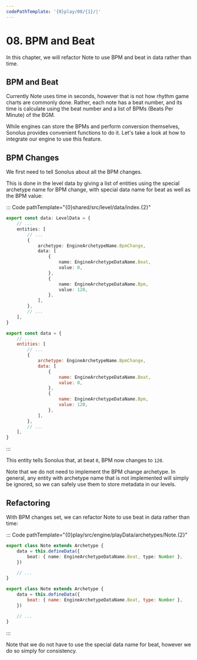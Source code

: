 ```yaml
---
codePathTemplate: '{0}play/08/{1}/|'
---
```


# 08. BPM and Beat

In this chapter, we will refactor Note to use BPM and beat in data rather than time.

## BPM and Beat

Currently Note uses time in seconds, however that is not how rhythm game charts are commonly done. Rather, each note has a beat number, and its time is calculate using the beat number and a list of BPMs (Beats Per Minute) of the BGM.

While engines can store the BPMs and perform conversion themselves, Sonolus provides convenient functions to do it. Let's take a look at how to integrate our engine to use this feature.

## BPM Changes

We first need to tell Sonolus about all the BPM changes.

This is done in the level data by giving a list of entities using the special archetype name for BPM change, with special data name for beat as well as the BPM value:

::: Code pathTemplate="{0}shared/src/level/data/index.{2}"

```ts
export const data: LevelData = {
    // ...
    entities: [
        // ...
        {
            archetype: EngineArchetypeName.BpmChange,
            data: [
                {
                    name: EngineArchetypeDataName.Beat,
                    value: 0,
                },
                {
                    name: EngineArchetypeDataName.Bpm,
                    value: 120,
                },
            ],
        },
        // ...
    ],
}
```

```js
export const data = {
    // ...
    entities: [
        // ...
        {
            archetype: EngineArchetypeName.BpmChange,
            data: [
                {
                    name: EngineArchetypeDataName.Beat,
                    value: 0,
                },
                {
                    name: EngineArchetypeDataName.Bpm,
                    value: 120,
                },
            ],
        },
        // ...
    ],
}
```

:::

This entity tells Sonolus that, at beat `0`, BPM now changes to `120`.

Note that we do not need to implement the BPM change archetype. In general, any entity with archetype name that is not implemented will simply be ignored, so we can safely use them to store metadata in our levels.

## Refactoring

With BPM changes set, we can refactor Note to use beat in data rather than time:

::: Code pathTemplate="{0}play/src/engine/playData/archetypes/Note.{2}"

```ts
export class Note extends Archetype {
    data = this.defineData({
        beat: { name: EngineArchetypeDataName.Beat, type: Number },
    })

    // ...
}
```

```js
export class Note extends Archetype {
    data = this.defineData({
        beat: { name: EngineArchetypeDataName.Beat, type: Number },
    })

    // ...
}
```

:::

Note that we do not have to use the special data name for beat, however we do so simply for consistency.
